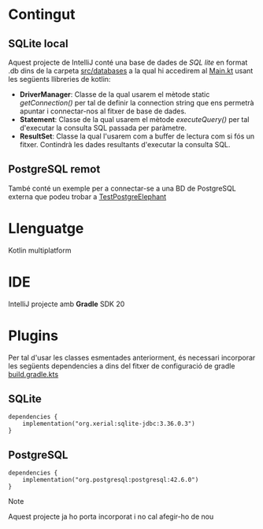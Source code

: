 # Contingut
## SQLite local
Aquest projecte de IntelliJ conté una base de dades de *SQL lite* en format .db dins de la carpeta [src/databases](src/databases) a la qual hi accedirem al [Main.kt](src/main/kotlin/Main.kt) usant les següents llibreries de kotlin:
- **DriverManager**: Classe de la qual usarem el mètode static *getConnection()* per tal de definir la connection string que ens permetrà apuntar i connectar-nos al fitxer de base de dades.
- **Statement**: Classe de la qual usarem el mètode *executeQuery()* per tal d'executar la consulta SQL passada per paràmetre. 
- **ResultSet**: Classe la qual l'usarem com a buffer de lectura com si fós un fitxer. Contindrà les dades resultants d'executar la consulta SQL. 

## PostgreSQL remot
També conté un exemple per a connectar-se a una BD de PostgreSQL externa que podeu trobar a [TestPostgreElephant](src/main/kotlin/TestPostgreElephant.kt)

# Llenguatge
Kotlin multiplatform

# IDE
IntelliJ projecte amb **Gradle** SDK 20

# Plugins
Per tal d'usar les classes esmentades anteriorment, és necessari incorporar les següents dependencies a dins del fitxer de configuració de gradle [build.gradle.kts](build.gradle.kts)

## SQLite
```code
dependencies {
    implementation("org.xerial:sqlite-jdbc:3.36.0.3")
}
```

## PostgreSQL
```code
dependencies {
    implementation("org.postgresql:postgresql:42.6.0")
}
```

> [!NOTE]
> Aquest projecte ja ho porta incorporat i no cal afegir-ho de nou